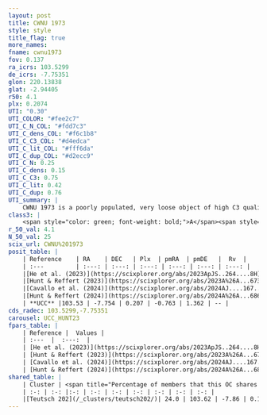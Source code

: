 ```yaml
---
layout: post
title: CWNU 1973
style: style
title_flag: true
more_names: 
fname: cwnu1973
fov: 0.137
ra_icrs: 103.5299
de_icrs: -7.75351
glon: 220.13838
glat: -2.94405
r50: 4.1
plx: 0.2074
UTI: "0.30"
UTI_COLOR: "#fee2c7"
UTI_C_N_COL: "#fdd7c3"
UTI_C_dens_COL: "#f6c1b8"
UTI_C_C3_COL: "#d4edca"
UTI_C_lit_COL: "#fff6da"
UTI_C_dup_COL: "#d2ecc9"
UTI_C_N: 0.25
UTI_C_dens: 0.15
UTI_C_C3: 0.75
UTI_C_lit: 0.42
UTI_C_dup: 0.76
UTI_summary: |
    CWNU 1973 is a poorly populated, very loose object of high C3 quality. It was recently reported in the literature.<br><br>This is very likely a unique object, which shares a small percentage of members with at least one previously reported entry.
class3: |
    <span style="color: green; font-weight: bold;">A</span><span style="color: #FFC300; font-weight: bold;">B</span>
r_50_val: 4.1
N_50_val: 25
scix_url: CWNU%201973
posit_table: |
    | Reference    | RA    | DEC   | Plx  | pmRA  | pmDE   |  Rv  |
    | :---         | :---: | :---: | :---: | :---: | :---: | :---: |
    |[He et al. (2023)](https://scixplorer.org/abs/2023ApJS..264....8H) | 103.514 | -7.755 | 0.206 | -0.768 | 1.369 | -- |
    |[Hunt & Reffert (2023)](https://scixplorer.org/abs/2023A%26A...673A.114H) | 103.516 | -7.754 | 0.196 | -0.717 | 1.33 | -- |
    |[Cavallo et al. (2024)](https://scixplorer.org/abs/2024AJ....167...12C) | 103.57 | -7.666 | 0.195 | -- | -- | -- |
    |[Hunt & Reffert (2024)](https://scixplorer.org/abs/2024A%26A...686A..42H) | 103.516 | -7.754 | 0.196 | -0.717 | 1.33 | -- |
    | **UCC** |103.53 | -7.754 | 0.207 | -0.763 | 1.362 | -- | 
cds_radec: 103.5299,-7.75351
carousel: UCC_HUNT23
fpars_table: |
    | Reference |  Values |
    | :---  |  :---:  |
    | [He et al. (2023)](https://scixplorer.org/abs/2023ApJS..264....8H) | `A0=2.35, m-M=14.15, logAge=6.85` |
    | [Hunt & Reffert (2023)](https://scixplorer.org/abs/2023A%26A...673A.114H) | `AV50=1.891, diffAV50=1.866, MOD50=13.244, logAge50=8.269` |
    | [Cavallo et al. (2024)](https://scixplorer.org/abs/2024AJ....167...12C) | `AV50=1.9, dMod50=12.94, logAge50=8.32, [Fe/H]50=0.09` |
    | [Hunt & Reffert (2024)](https://scixplorer.org/abs/2024A%26A...686A..42H) | `MassJ=171.807` |
shared_table: |
    | Cluster | <span title="Percentage of members that this OC shares with the ones listed">%</span>   | RA   | DEC   | Plx   | pmRA  | pmDE  | Rv | UTI |
    | :-: | :-: |:-: | :-: | :-: | :-: | :-: | :-: | :-: |
    |[Teutsch 202](/_clusters/teutsch202/)| 24.0 | 103.62 | -7.86 | 0.17 | -0.76 | 1.39 | 88.38 |0.06 |
---
```

